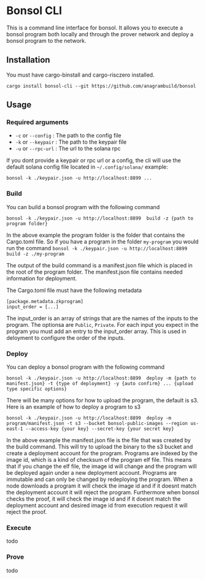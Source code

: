 # Bonsol CLI
This is a command line interface for bonsol. It allows you to execute a bonsol program both locally and through the prover network and deploy a bonsol program to the network.

## Installation
You must have cargo-binstall and cargo-risczero installed.

```
cargo install bonsol-cli --git https://github.com/anagrambuild/bonsol
```

## Usage
### Required arguments
* `-c` or `--config` : The path to the config file
* `-k` or `--keypair` : The path to the keypair file
* `-u` or `--rpc-url` : The url to the solana rpc

If you dont provide a keypair or rpc url or a config, the cli will use  the default solana config file located in `~/.config/solana/`
example:
```
bonsol -k ./keypair.json -u http://localhost:8899 ...
```

### Build 
You can build a bonsol program with the following command

```
bonsol -k ./keypair.json -u http://localhost:8899  build -z {path to program folder}
```
In the above example the program folder is the folder that contains the Cargo.toml file. So if you have a program in the folder `my-program` you would run the command 
```bonsol -k ./keypair.json -u http://localhost:8899  build -z ./my-program```

The output of the build command is a manifest.json file which is placed in the root of the program folder. The manifest.json file contains needed information for deployment.
 
 The Cargo.toml file must have the following metadata
 ```
 [package.metadata.zkprogram]
 input_order = [...]
 ```
 The input_order is an array of strings that are the names of the inputs to the program. The optionsa are `Public`, `Private`.
 For each input you expect in the program you must add an entry to the input_order array. This is used in deloyment to configure the order of the inputs.

### Deploy
You can deploy a bonsol program with the following command

```
bonsol -k ./keypair.json -u http://localhost:8899  deploy -m {path to manifest.json} -t {type of deployment} -y {auto confirm} ... {upload type specific options}

```
There will be many options for how to upload the program, the default is s3. Here is an example of how to deploy a program to s3
```
bonsol -k ./keypair.json -u http://localhost:8899  deploy -m program/manifest.json -t s3 --bucket bonsol-public-images --region us-east-1 --access-key {your key} --secret-key {your secret key}
```
In the above example the manifest.json file is the file that was created by the build command.
This will try to upload the binary to the s3 bucket and create a deployment account for the program. Programs are indexed by the image id, which is a kind of checksum of the program elf file. This means that if you change the elf file, the image id will change and the program will be deployed again under a new deployment account. Programs are immutable and can only be changed by redeploying the program. When a node downloads a program it will check the image id and if it doesnt match the deployment account it will reject the program. Furthermore when bonsol checks the proof, it will check the image id and if it doesnt match the deployment account and desired image id from execution request it will reject the proof.

### Execute
todo

### Prove
todo